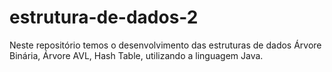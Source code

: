 # estrutura-de-dados-2

Neste repositório temos o desenvolvimento das estruturas de dados Árvore Binária, Árvore AVL, Hash Table, utilizando a linguagem Java.
